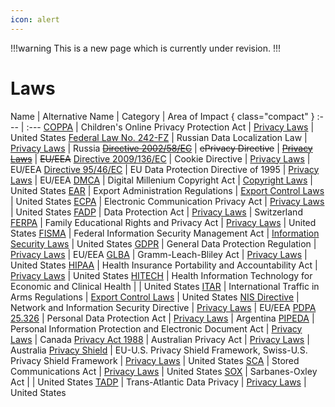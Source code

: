 ```yaml
---
icon: alert
---
```


!!!warning
This is a new page which is currently under revision.
!!!

# Laws

Name | Alternative Name | Category | Area of Impact { class="compact" }
:--- | :---
[COPPA](/laws/coppa.md) | Children's Online Privacy Protection Act | [Privacy Laws](/categories/privacy-laws/) | United States
[Federal Law No. 242-FZ](/laws/federal-law-no-242-fz.md) | Russian Data Localization Law | [Privacy Laws](/categories/privacy-laws/) | Russia
~~[Directive 2002/58/EC](/laws/directive-2002-58-ec.md)~~ | ~~ePrivacy Directive~~ | ~~[Privacy Laws](/categories/privacy-laws/)~~ | ~~EU/EEA~~
[Directive 2009/136/EC](/laws/directive-2009-136-ec.md) | Cookie Directive | [Privacy Laws](/categories/privacy-laws) | EU/EEA
[Directive 95/46/EC](/laws/directive-95-46-ec.md) | EU Data Protection Directive of 1995 | [Privacy Laws](/categories/privacy-laws) | EU/EEA
[DMCA](/laws/dmca.md) | Digital Millenium Copyright Act | [Copyright Laws](/categories/copyright-laws/) | United States
[EAR](/laws/ear.md) | Export Administration Regulations | [Export Control Laws](/categories/export-control-laws/) | United States
[ECPA](/laws/ecpa.md) | Electronic Communication Privacy Act | [Privacy Laws](/categories/privacy-laws/) | United States
[FADP](/laws/fadp.md) | Data Protection Act | [Privacy Laws](/categories/privacy-laws/) | Switzerland
[FERPA](/laws/ferpa.md) | Family Educational Rights and Privacy Act | [Privacy Laws](/categories/privacy-laws/) | United States
[FISMA](/laws/fisma.md) | Federal Information Security Management Act | [Information Security Laws](/categories/information-security-laws/) | United States
[GDPR](/laws/gdpr.md) | General Data Protection Regulation | [Privacy Laws](/categories/privacy-laws/) | EU/EEA
[GLBA](/laws/glba.md) | Gramm-Leach-Bliley Act | [Privacy Laws](/categories/privacy-laws/) | United States
[HIPAA](/laws/hipaa.md) | Health Insurance Portability and Accountability Act | [Privacy Laws](/categories/privacy-laws/) | United States
[HITECH](/laws/hitech.md) | Health Information Technology for Economic and Clinical Health | | United States
[ITAR](/laws/itar.md) | International Traffic in Arms Regulations | [Export Control Laws](/categories/privacy-laws/) | United States
[NIS Directive](/laws/nis-directive.md) | Network and Information Security Directive | [Privacy Laws](/categories/privacy-laws/) | EU/EEA
[PDPA 25.326](/laws/pdpa-25.326.md) | Personal Data Protection Act | [Privacy Laws](/categories/privacy-laws/) | Argentina
[PIPEDA](/laws/pipeda.md) | Personal Information Protection and Electronic Document Act | [Privacy Laws](/categories/privacy-laws/) | Canada
[Privacy Act 1988](/laws/privacy-act-1988.md) | Australian Privacy Act | [Privacy Laws](/categories/privacy-laws/) | Australia
[Privacy Shield](/laws/privacy-shield.md) | EU-U.S. Privacy Shield Framework, Swiss-U.S. Privacy Shield Framework | [Privacy Laws](/categories/privacy-laws/) | United States
[SCA](/laws/sca.md) | Stored Communications Act | [Privacy Laws](/categories/privacy-laws/) | United States
[SOX](/laws/sox.md) | Sarbanes-Oxley Act | | United States
[TADP](/laws/tadp.md) | Trans-Atlantic Data Privacy | [Privacy Laws](/categories/privacy-laws/) | United States
